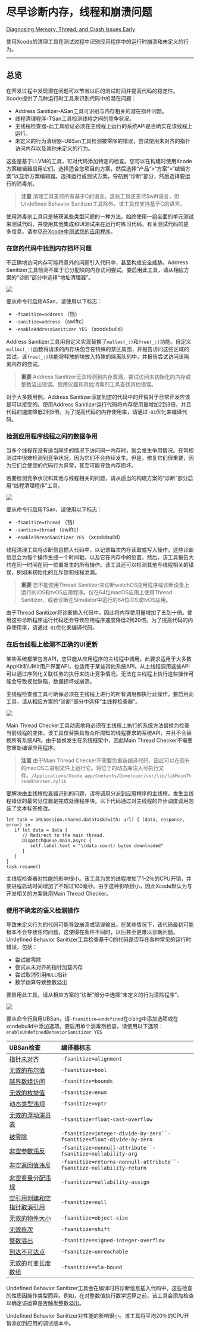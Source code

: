 # 尽早诊断内存，线程和崩溃问题

[Diagnosing Memory, Thread, and Crash Issues Early](https://developer.apple.com/documentation/xcode/diagnosing_memory_thread_and_crash_issues_early)

使用Xcode的清理工具在测试过程中识别应用程序中的运行时崩溃和未定义的行为。

---

## 总览

在开发过程中发现潜在问题可以节省以后的测试时间并提高代码的稳定性。Xcode提供了几种运行时工具来识别代码中的潜在问题：

- Address Sanitizer-ASan工具可识别与内存相关的潜在损坏问题。
- 线程清理程序-TSan工具检测线程之间的竞争状况。
- 主线程检查器-此工具验证必须在主线程上运行的系统API是否确实在该线程上运行。
- 未定义的行为清理器-UBSan工具检测被零除的错误，尝试使用未对齐的指针访问内存以及其他未定义的行为。

这些是基于LLVM的工具，可对代码添加特定的检查。您可以在构建时使用Xcode方案编辑器启用它们。选择适合您项目的方案，然后选择“产品”>“方案”>“编辑方案”以显示方案编辑器。选择运行或测试方案，导航到“诊断”部分，然后选择要运行的消毒剂。

> **注意**
> 清理工具支持所有基于C的语言。这些工具还支持Swift语言，但Undefined Behavior Sanitizer工具除外，该工具仅支持基于C的语言。

使用消毒剂工具只是捕获某些类型问题的一种方法。始终使用一组全面的单元测试来测试代码，并使用其他集成和UI测试来在运行时练习代码。有关测试代码的更多信息，请参见[在Xcode中测试您的应用程序](https://developer.apple.com/documentation/xcode/testing_your_apps_in_xcode)。

### 在您的代码中找到内存损坏问题

不正确地访问内存可能将意外的问题引入代码中，甚至构成安全威胁。Address Sanitizer工具检测不属于已分配块的内存访问尝试。要启用此工具，请从相应方案的“诊断”部分中选择“地址清理器”。

![](imgs/diagnosing_memory_thread_and_crash_issues_early/bd2e585e42-original-1590173730.png)

要从命令行启用ASan，请使用以下标志：

- `-fsanitize=address` （铛）
- `-sanitize=address` （swiftc）
- `-enableAddressSanitizer YES` （xcodebuild）

Address Sanitizer工具用自定义实现替换了`malloc(_:)`和`free(_:)`功能。自定义`malloc(_:)`函数将请求的内存块包含在特殊的禁区周围，并报告访问这些区域的尝试。该`free(_:)`功能将释放的块放入特殊的隔离队列中，并报告尝试访问该隔离内存的尝试。

> **重要**
> Address Sanitizer无法检测到内存泄漏，尝试访问未初始化的内存或整数溢出错误。使用仪器和其他消毒剂工具查找其他错误。

对于大多数用例，Address Sanitizer添加到您的代码中的开销对于日常开发应该是可以接受的。使用Address Sanitizer运行代码将内存使用量增加2到3倍，并且代码的速度降低2到5倍。为了提高代码的内存使用率，请通过`-O1`优化来编译代码。

### 检测应用程序线程之间的数据争用

当多个线程在没有适当同步的情况下访问同一内存时，就会发生争用情况。在常规测试中很难检测到竞争状况，因为它们不会持续发生。但是，修复它们很重要，因为它们会使您的代码行为异常，甚至可能导致内存损坏。

若要检测竞争状况和其他与线程相关的问题，请从适当的构建方案的“诊断”部分启用“线程清理程序”工具。

![](imgs/diagnosing_memory_thread_and_crash_issues_early/7a78e6046b-original-1590173730.png)

要从命令行启用TSan，请使用以下标志：

- `-fsanitize=thread` （铛）
- `-santize=thread` （swiftc）
- `-enableThreadSanitizer YES` （xcodebuild）

线程清理工具将诊断信息插入代码中，以记录每次内存读取或写入操作。这些诊断信息会为每个操作生成一个时间戳，以及它在内存中的位置。然后，该工具报告大约在同一时间在同一位置发生的所有操作。该工具还可以检测其他与线程相关的错误，例如未初始化的互斥锁和线程泄漏。

> **重要**
> 您不能使用Thread Sanitizer来诊断watchOS应用程序或诊断设备上运行的iOS和tvOS应用程序。仅在64位macOS应用上使用Thread Sanitizer，或者诊断在Simulator中运行的64位iOS或tvOS应用。

由于Thread Sanitizer将诊断插入代码中，因此将内存使用量增加了五到十倍。使用这些诊断程序运行代码还会导致应用程序速度降低2到20倍。为了提高代码的内存使用率，请通过`-O1`优化来编译代码。

### 在后台线程上检测不正确的UI更新

某些系统框架包含API，您只能从应用程序的主线程中调用。此要求适用于大多数AppKit和UIKit用户界面API，也适用于某些其他系统API。从主线程调用这些API可以通过序列化关联任务的执行来防止竞争情况。无法在主线程上执行这些操作可能会导致视觉缺陷，数据损坏或崩溃。

主线程检查器工具可确保必须在主线程上进行的所有调用都执行此操作。要启用此工具，请从相应方案的“诊断”部分中选择“主线程检查器”。

![](imgs/diagnosing_memory_thread_and_crash_issues_early/c34a212ab9-original-1590173730.png)

Main Thread Checker工具动态地将必须在主线程上执行的系统方法替换为检查当前线程的变体。该工具仅替换具有众所周知的线程要求的系统API，并且不会替换所有系统API。由于替换发生在系统框架中，因此Main Thread Checker不需要您重新编译应用程序。

> **注意**
> 由于Main Thread Checker不需要您重新编译代码，因此可以在现有的macOS二进制文件上运行它。将位于的动态库注入可执行文件。`/Applications/Xcode.app/Contents/Developer/usr/lib/libMainThreadChecker.dylib`

要解决由主线程检查器识别的问题，请将调用分派到应用程序的主线程。发生主线程错误的最常见位置是完成处理程序块。以下代码通过对主线程的异步调度调用包装了文本标签修改。

```
let task = URLSession.shared.dataTask(with: url) { (data, response, error) in
   if let data = data {
      // Redirect to the main thread.
      DispatchQueue.main.async {
         self.label.text = "\(data.count) bytes downloaded"
      }
   }
}
task.resume()
```

主线程检查器对性能的影响很小。该工具为您的进程增加了1-2％的CPU开销，并使进程启动时间增加了不超过100毫秒。由于这种影响很小，因此Xcode默认为与开发相关的方案启用Main Thread Checker。

### 使用不确定的语义检测操作

导致未定义行为的代码可能导致崩溃或错误输出。在某些情况下，该代码最初可能根本不会导致任何问题，这使得在条件不同时，以后甚至更难以诊断问题。Undefined Behavior Sanitizer工具检查基于C的代码是否存在各种常见的运行时错误，包括：

- 尝试被零除
- 尝试从未对齐的指针加载内存
- 尝试取消引用`NULL`指针
- 数学运算导致整数溢出

要启用此工具，请从相应方案的“诊断”部分中选择“未定义的行为清除程序”。

![](imgs/diagnosing_memory_thread_and_crash_issues_early/cc34e0a60c-original-1590173730.png)

要从命令行启用UBSan，请`-fsanitize=undefined`在clang中添加选项或在xcodebuild中添加选项。要启用单个消毒剂检查，请使用以下选项：`enableUndefinedBehaviorSanitizer YES`

| UBSan检查                                                    | 编译器标志                                                   |
| :----------------------------------------------------------- | :----------------------------------------------------------- |
| [指针未对齐](https://developer.apple.com/documentation/xcode/diagnosing_memory_thread_and_crash_issues_early/misaligned_pointer) | `-fsanitize=alignment`                                       |
| [无效的布尔值](https://developer.apple.com/documentation/xcode/diagnosing_memory_thread_and_crash_issues_early/invalid_boolean) | `-fsanitize=bool`                                            |
| [越界数组访问](https://developer.apple.com/documentation/xcode/diagnosing_memory_thread_and_crash_issues_early/out-of-bounds_array_access) | `-fsanitize=bounds`                                          |
| [无效的枚举值](https://developer.apple.com/documentation/xcode/diagnosing_memory_thread_and_crash_issues_early/invalid_enumeration_value) | `-fsanitize=enum`                                            |
| [动态类型违规](https://developer.apple.com/documentation/xcode/diagnosing_memory_thread_and_crash_issues_early/dynamic_type_violation) | `-fsanitize=vptr`                                            |
| [无效的浮动演员表](https://developer.apple.com/documentation/xcode/diagnosing_memory_thread_and_crash_issues_early/invalid_float_cast) | `-fsanitize=float-cast-overflow`                             |
| [被零除](https://developer.apple.com/documentation/xcode/diagnosing_memory_thread_and_crash_issues_early/division_by_zero) | `-fsanitize=integer-divide-by-zero``-fsanitize=float-divide-by-zero` |
| [非空参数违反](https://developer.apple.com/documentation/xcode/diagnosing_memory_thread_and_crash_issues_early/nonnull_argument_violation) | `-fsanitize=nonnull-attribute``-fsanitize=nullability-arg`   |
| [非空返回值违反](https://developer.apple.com/documentation/xcode/diagnosing_memory_thread_and_crash_issues_early/nonnull_return_value_violation) | `-fsanitize=returns-nonnull-attribute``-fsanitize-nullability-return` |
| [非空变量分配违规](https://developer.apple.com/documentation/xcode/diagnosing_memory_thread_and_crash_issues_early/nonnull_variable_assignment_violation) | `-fsanitize=nullability-assign`                              |
| [空引用创建和空指针取消引用](https://developer.apple.com/documentation/xcode/diagnosing_memory_thread_and_crash_issues_early/null_reference_creation_and_null_pointer_dereference) | `-fsanitize=null`                                            |
| [无效的物件大小](https://developer.apple.com/documentation/xcode/diagnosing_memory_thread_and_crash_issues_early/invalid_object_size) | `-fsanitize=object-size`                                     |
| [无效班次](https://developer.apple.com/documentation/xcode/diagnosing_memory_thread_and_crash_issues_early/invalid_shift) | `-fsanitize=shift`                                           |
| [整数溢出](https://developer.apple.com/documentation/xcode/diagnosing_memory_thread_and_crash_issues_early/integer_overflow) | `-fsanitize=signed-integer-overflow`                         |
| [到达不可达点](https://developer.apple.com/documentation/xcode/diagnosing_memory_thread_and_crash_issues_early/reaching_of_unreachable_point) | `-fsanitize=unreachable`                                     |
| [无效的可变长度数组](https://developer.apple.com/documentation/xcode/diagnosing_memory_thread_and_crash_issues_early/invalid_variable-length_array) | `-fsanitize=vla-bound`                                       |

Undefined Behavior Sanitizer工具会在编译时将诊断信息插入代码中。这些检查的性质因操作类型而异。例如，在对整数值执行数学运算之前，该工具会添加检查以确定该运算是否触发整数溢出。

Undefined Behavior Sanitizer对性能的影响很小。该工具将平均20％的CPU开销添加到应用的调试版本中。